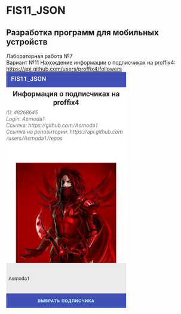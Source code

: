 # FIS11_JSON
## Разработка программ для мобильных устройств  
  
Лабораторная работа №7  
Вариант №11
Нахождение информации о подписчиках на proffix4:  
https://api.github.com/users/proffix4/followers
![1](интерфейс.png)
